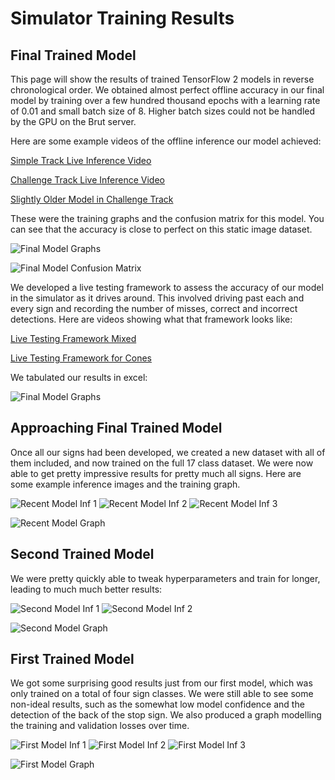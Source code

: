# Simulator Training Results

## Final Trained Model

This page will show the results of trained TensorFlow 2 models in reverse chronological order. We obtained almost perfect offline accuracy in our final model by training over a few hundred thousand epochs with a learning rate of 0.01 and small batch size of 8. Higher batch sizes could not be handled by the GPU on the Brut server.

Here are some example videos of the offline inference our model achieved:

[Simple Track Live Inference Video](https://youtu.be/OoC4VuRQB_k)

[Challenge Track Live Inference Video](https://youtu.be/yrV5rQhDvbE)

[Slightly Older Model in Challenge Track](https://youtu.be/GKouCiEgEnA)

These were the training graphs and the confusion matrix for this model. You can see that the accuracy is close to perfect on this static image dataset.

![Final Model Graphs](../images/will_finalmodel_graphs.png)

![Final Model Confusion Matrix](../images/will_finalmodel_confusion.png)

We developed a live testing framework to assess the accuracy of our model in the simulator as it drives around. This involved driving past each and every sign and recording the number of misses, correct and incorrect detections. Here are videos showing what that framework looks like:

[Live Testing Framework Mixed](https://youtu.be/3kv6uZQXP-8)

[Live Testing Framework for Cones](https://youtu.be/cWIwcmPLtag)

We tabulated our results in excel:

![Final Model Graphs](../images/live_testing_results_table.png)

## Approaching Final Trained Model

Once all our signs had been developed, we created a new dataset with all of them included, and now trained on the full 17 class dataset. We were now able to get pretty impressive results for pretty much all signs. Here are some example inference images and the training graph.

![Recent Model Inf 1](../images/will_almostmodel_inf1.png)
![Recent Model Inf 2](../images/will_almostmodel_inf2.png)
![Recent Model Inf 3](../images/will_almostmodel_inf3.png)

![Recent Model Graph](../images/will_almostmodel_graphs.png)

## Second Trained Model

We were pretty quickly able to tweak hyperparameters and train for longer, leading to much much better results:

![Second Model Inf 1](../images/will_secondmodel_inf1.png)
![Second Model Inf 2](../images/will_secondmodel_inf2.png)

![Second Model Graph](../images/will_secondmodel_graphs.png)

## First Trained Model

We got some surprising good results just from our first model, which was only trained on a total of four sign classes. We were still able to see some non-ideal results, such as the somewhat low model confidence and the detection of the back of the stop sign. We also produced a graph modelling the training and validation losses over time.

![First Model Inf 1](../images/will_firstmodel_inf1.png)
![First Model Inf 2](../images/will_firstmodel_inf2.png)
![First Model Inf 3](../images/will_firstmodel_inf3.png)

![First Model Graph](../images/will_firstmodel_graph.png)
